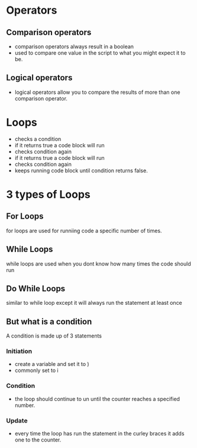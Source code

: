 # Operators

## Comparison operators
- comparison operators always result in a boolean
- used to compare one value in the script to what you might expect it to be.

## Logical operators
- logical operators allow you to compare the results of more than one comparison operator.

# Loops

- checks a condition
- if it returns true a code block will run
- checks condition again
- if it returns true a code block will run
- checks condition again
- keeps running code block until condition returns false.

# 3 types of Loops

## For Loops
for loops are used for runniing code a specific number of times.

## While Loops
while loops are used when you dont know how many times the code should run

## Do While Loops
similar to while loop except it will always run the statement at least once

## But what is a condition
A condition is made up of 3 statements

### Initiation
- create a variable and set it to )
- commonly set to i

### Condition
- the loop should continue to un until the counter reaches a specified number.

### Update
- every time the loop has run the statement in the curley braces it adds one to the counter.